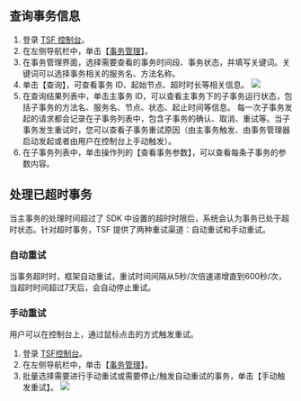 ## 查询事务信息
1. 登录 [TSF 控制台](https://console.cloud.tencent.com/tsf)。
2. 在左侧导航栏中，单击【[事务管理](https://console.cloud.tencent.com/tsf/transaction)】。
3. 在事务管理界面，选择需要查看的事务时间段、事务状态，并填写关键词。关键词可以选择事务相关的服务名、方法名称。
4. 单击【查询】，可查看事务 ID、起始节点、超时时长等相关信息。
![](https://main.qcloudimg.com/raw/a75b0ae5aaa663fdb4821b72ced4d6a4.png)
5. 在查询结果列表中，单击主事务 ID，可以查看主事务下的子事务运行状态，包括子事务的方法名、服务名、节点、状态、起止时间等信息。
每一次子事务发起的请求都会记录在子事务列表中，包含子事务的确认、取消、重试等。当子事务发生重试时，您可以查看子事务重试原因（由主事务触发、由事务管理器启动发起或者由用户在控制台上手动触发）。
6. 在子事务列表中，单击操作列的【查看事务参数】，可以查看每条子事务的参数内容。
 

## 处理已超时事务
当主事务的处理时间超过了 SDK 中设置的超时时限后，系统会认为事务已处于超时状态。针对超时事务，TSF 提供了两种重试渠道：自动重试和手动重试。
### 自动重试
当事务超时时，框架自动重试，重试时间间隔从5秒/次倍速递增直到600秒/次，当超时时间超过7天后，会自动停止重试。
### 手动重试
用户可以在控制台上，通过鼠标点击的方式触发重试。
1. 登录 [TSF控制台](https://console.cloud.tencent.com/tsf)。
2. 在左侧导航栏中，单击【[事务管理](https://console.cloud.tencent.com/tsf/transaction)】。
3. 批量选择需要进行手动重试或需要停止/触发自动重试的事务，单击【手动触发重试】。
![](https://main.qcloudimg.com/raw/894cd5b662988f42388d919c45e42271.png)
